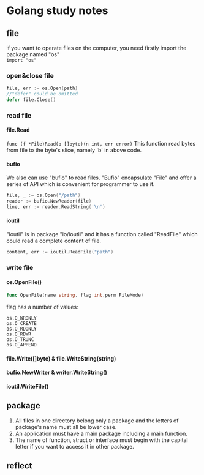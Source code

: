 # Golang study notes
## file
if you want to operate files on the computer, you need firstly import the package named "os"  
`import "os"`
### open&close file
```go
file, err := os.Open(path)
//"defer" could be omitted
defer file.Close()
```
### read file
#### file.Read
`func (f *File)Read(b []byte)(n int, err error)`
This function read bytes from file to the byte's slice, namely 'b' in above code.  
#### bufio
We also can use "bufio" to read files. "Bufio" encapsulate "File" and offer a series of API which is convenient for programmer to use it.
```go
file, _ := os.Open("/path")
reader := bufio.NewReader(file)
line, err := reader.ReadString('\n')
```
#### ioutil
"ioutil" is in package "io/ioutil" and it has a function called "ReadFile" which could read a complete content of file.
```go
content, err := ioutil.ReadFile("path")
```
### write file
#### os.OpenFile()
```go
func OpenFile(name string, flag int,perm FileMode)
```
flag has a number of values:
```
os.O_WRONLY
os.O_CREATE
os.O_RDONLY
os.O_RDWR	
os.O_TRUNC	
os.O_APPEND
```
#### file.Write([]byte) & file.WriteString(string)
#### bufio.NewWriter & writer.WriteString()
#### ioutil.WriteFile()
## package
1. All files in one directory belong only a package and the letters of package's name must all be lower case.   
2. An application must have a main package including a main function.  
3. The name of function, struct or interface must begin with the capital letter if you want to access it in other package.
## reflect
